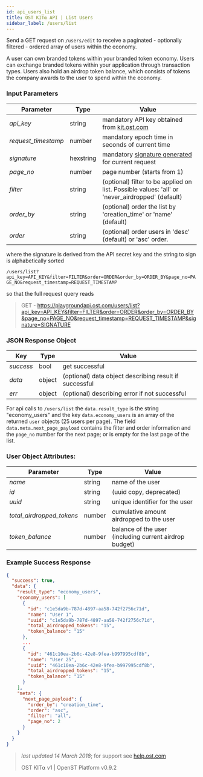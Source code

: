 ```yaml
---
id: api_users_list
title: OST KIT⍺ API | List Users
sidebar_label: /users/list
---
```


Send a GET request on `/users/edit` to receive a paginated - optionally filtered - ordered array of users within the economy.

A user can own branded tokens within your branded token economy.  Users can exchange branded tokens within your application through transaction types.  Users also hold an airdrop token balance, which consists of tokens the company awards to the user to spend within the economy.

### Input Parameters

| Parameter           | Type      | Value  |
|---------------------|-----------|--------|
| _api_key_           | string    | mandatory API key obtained from [kit.ost.com](https://kit.ost.com) |
| _request_timestamp_ | number    | mandatory epoch time in seconds of current time |
| _signature_         | hexstring | mandatory [signature generated]() for current request |
| _page_no_           | number    | page number (starts from 1) |
| _filter_            | string    | (optional) filter to be applied on list. Possible values: 'all' or 'never_airdropped' (default) |
| _order_by_          | string | (optional) order the list by 'creation_time' or 'name' (default) |
| _order_             | string | (optional) order users in 'desc' (default) or 'asc' order. |


where the signature is derived from the API secret key and the string to sign is alphabetically sorted

`/users/list?api_key=API_KEY&filter=FILTER&order=ORDER&order_by=ORDER_BY&page_no=PAGE_NO&request_timestamp=REQUEST_TIMESTAMP`

so that the full request query reads

> GET - https://playgroundapi.ost.com/users/list?api_key=API_KEY&filter=FILTER&order=ORDER&order_by=ORDER_BY&page_no=PAGE_NO&request_timestamp=REQUEST_TIMESTAMP&signature=SIGNATURE

### JSON Response Object

| Key        | Type   | Value      |
|------------|--------|------------|
| _success_  | bool   | get successful |
| _data_     | object | (optional) data object describing result if successful   |
| _err_      | object | (optional) describing error if not successful |

For api calls to `/users/list` the `data.result_type` is the string "economy_users"
and the key `data.economy_users` is an array of the returned `user` objects (25 users per page). The field `data.meta.next_page_payload` contains the filter and order information and the `page_no` number for the next page; or is empty for the last page of the list.

### User Object Attributes:

| Parameter | Type   | Value  |
|-----------|--------|--------|
| _name_    | string | name of the user  |
| _id_      | string | (uuid copy, deprecated) |
| _uuid_    | string | unique identifier for the user  |
| _total_airdropped_tokens_ | number | cumulative amount airdropped to the user |
| _token_balance_           | number | balance of the user (including current airdrop budget)  |

### Example Success Response
```json
{
  "success": true,
  "data": {
    "result_type": "economy_users",
    "economy_users": [
      {
        "id": "c1e5da9b-787d-4897-aa58-742f2756c71d",
        "name": "User 1",
        "uuid": "c1e5da9b-787d-4897-aa58-742f2756c71d",
        "total_airdropped_tokens": "15",
        "token_balance": "15"
      },
      ...
      {
        "id": "461c10ea-2b6c-42e8-9fea-b997995cdf8b",
        "name": "User 25",
        "uuid": "461c10ea-2b6c-42e8-9fea-b997995cdf8b",
        "total_airdropped_tokens": "15",
        "token_balance": "15"
      }
    ],
    "meta": {
      "next_page_payload": {
        "order_by": "creation_time",
        "order": "asc",
        "filter": "all",
        "page_no": 2
      }
    }
  }
}
```

>_last updated 14 March 2018_; for support see [help.ost.com](help.ost.com)
>
> OST KIT⍺ v1 | OpenST Platform v0.9.2
